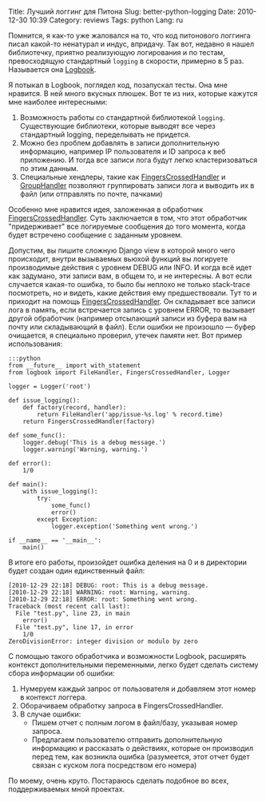Title: Лучший логгинг для Питона
Slug: better-python-logging
Date: 2010-12-30 10:39
Category: reviews
Tags: python
Lang: ru

Помнится, я как-то уже жаловался на то, что код питонового логгинга писал какой-то ненатурал и индус, впридачу.
Так вот, недавно я нашел библиотечку, приятно реализующую логирования и по тестам, превосходящую стандартный
`logging` в скорости, примерно в 5 раз. Называется она [Logbook][].

Я потыкал в Logbook, поглядел код, позапускал тесты. Она мне нравится. В ней много вкусных плюшек. Вот те из
них, которые кажутся мне наиболее интересными:

1. Возможность работы со стандартной библиотекой `logging`. Существующие библиотеки, которые выводят все
   через стандартный logging, переделывать не придется.
2. Можно без проблем добавлять в записи дополнительную информацию, например IP пользователя и ID запроса
   к веб приложению. И тогда все записи лога будут легко кластеризоваться по этим данным.
3. Специальные хендлеры, такие как [FingersCrossedHandler][] и [GroupHandler][] позволяют группировать записи лога
   и выводить их в файл (или отправлять по почте, пачками)

Особенно мне нравится идея, заложенная в обработчик [FingersCrossedHandler][]. Суть заключается в том, что этот
обработчик "придерживает" все логируемые сообщения до того момента, когда будет встречено сообщение с заданным уровнем.

Допустим, вы пишите сложную Django view в которой много чего происходит, внутри вызываемых вьюхой функций вы логируете
производимые действия с уровнем DEBUG или INFO. И когда всё идет как задумано, эти записи вам, в общем то, и не интересны.
А вот если случается какая-то ошибка, то было бы неплохо не только stack-trace посмотреть, но и видеть, какие действия ему
предшествовали. Тут то и приходит на помощь [FingersCrossedHandler][]. Он складывает все записи лога в память, если
встречается запись с уровнем ERROR, то вызывает другой обработчик (например отсылающий записи из буфера вам на почту или
складывающий в файл). Если ошибки не произошло — буфер очищается, я специально проверил, утечек памяти нет. Вот
пример использования:

    :::python
    from __future__ import with_statement
    from logbook import FileHandler, FingersCrossedHandler, Logger

    logger = Logger('root')

    def issue_logging():
        def factory(record, handler):
            return FileHandler('app/issue-%s.log' % record.time)
        return FingersCrossedHandler(factory)

    def some_func():
        logger.debug('This is a debug message.')
        logger.warning('Warning, warning.')

    def error():
        1/0

    def main():
        with issue_logging():
            try:
                some_func()
                error()
            except Exception:
                logger.exception('Something went wrong.')

    if __name__ == '__main__':
        main()

В итоге его работы, произойдет ошибка деления на 0 и в директории будет создан один единственный файл:

    [2010-12-29 22:18] DEBUG: root: This is a debug message.
    [2010-12-29 22:18] WARNING: root: Warning, warning.
    [2010-12-29 22:18] ERROR: root: Something went wrong.
    Traceback (most recent call last):
      File "test.py", line 23, in main
        error()
      File "test.py", line 17, in error
        1/0
    ZeroDivisionError: integer division or modulo by zero

С помощью такого обработчика и возможности Logbook, расширять контекст дополнительными переменными, легко будет сделать
систему сбора информации об ошибки:

1. Нумеруем каждый запрос от пользователя и добавляем этот номер в контекст логгера.
2. Оборачиваем обработку запроса в FingersCrossedHandler.
3. В случае ошибки:
    * Пишем отчет с полным логом в файл/базу, указывая номер запроса.
    * Предлагаем пользователю отправить дополнительную информацию и рассказать о действиях, которые он производил перед
      тем, как возникла ошибка (разумеется, этот отчет будет связан с куском лога посредством его номера)

По моему, очень круто. Постараюсь сделать подобное во всех, поддерживаемых мной проектах.

[Logbook]: http://packages.python.org/Logbook/
[FingersCrossedHandler]: http://packages.python.org/Logbook/api/handlers.html#logbook.FingersCrossedHandler
[GroupHandler]: http://packages.python.org/Logbook/api/handlers.html#logbook.GroupHandler
